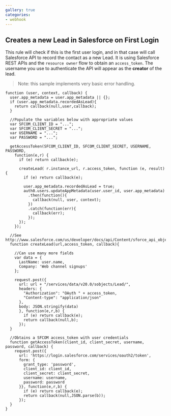```yaml
---
gallery: true
categories:
- webhook
---
```

## Creates a new Lead in Salesforce on First Login

This rule will check if this is the first user login, and in that case will call Salesforce API to record the contact as a new Lead. It is using Salesforce REST APIs and the `resource owner` flow to obtain an `access_token`. The username you use to authenticate the API will appear as the __creator__ of the lead.

> Note: this sample implements very basic error handling.

```
function (user, context, callback) {
  user.app_metadata = user.app_metadata || {};
  if (user.app_metadata.recordedAsLead){
    return callback(null,user,callback);
  }

  //Populate the variables below with appropriate values
  var SFCOM_CLIENT_ID = "...";
  var SFCOM_CLIENT_SECRET = "...";
  var USERNAME = "...";
  var PASSWORD = "...";

  getAccessToken(SFCOM_CLIENT_ID, SFCOM_CLIENT_SECRET, USERNAME, PASSWORD,
    function(e,r) {
      if (e) return callback(e);
      
      createLead( r.instance_url, r.access_token, function (e, result) {
        if (e) return callback(e);

        user.app_metadata.recordedAsLead = true;
        auth0.users.updateAppMetadata(user.user_id, user.app_metadata)
          .then(function(){
            callback(null, user, context);
          })
          .catch(function(err){
            callback(err);
          });
      });
    });

  //See http://www.salesforce.com/us/developer/docs/api/Content/sforce_api_objects_lead.htm
  function createLead(url,access_token, callback){

    //Can use many more fields
    var data = {
      LastName: user.name,
      Company: 'Web channel signups'
    };

    request.post({
      url: url + "/services/data/v20.0/sobjects/Lead/",
      headers: {
        "Authorization": "OAuth " + access_token,
        "Content-type": "application/json"
      },
      body: JSON.stringify(data)
      }, function(e,r,b) {
        if (e) return callback(e);
        return callback(null,b);
      });
  }

  //Obtains a SFCOM access_token with user credentials
  function getAccessToken(client_id, client_secret, username, password, callback) {
    request.post({
      url: 'https://login.salesforce.com/services/oauth2/token',
      form: {
        grant_type: 'password',
        client_id: client_id,
        client_secret: client_secret,
        username: username,
        password: password
      }}, function(e,r,b) {
        if (e) return callback(e);
        return callback(null,JSON.parse(b));
      });
  }
}
```
